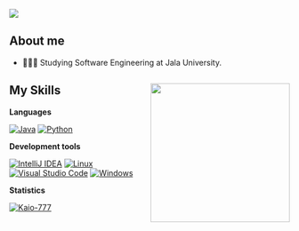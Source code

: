 ![](https://komarev.com/ghpvc/?username=Kaio-777&color=006bed)

## About me 

- 👨🏻‍💻 Studying Software Engineering at Jala University.

## My Skills <img align="right" width="250" height="250" src="https://media.tenor.com/3pLbtx2AvcMAAAAi/coffee-drinks.gif"> 

**Languages** 

[![Java](https://img.shields.io/badge/Java-%23000000.svg?logo=openjdk&logoColor=white)](#)
[![Python](https://img.shields.io/badge/Python-000000?logo=python&logoColor=fff)](#)

**Development tools**

[![IntelliJ IDEA](https://img.shields.io/badge/IntelliJIDEA-000000.svg?logo=intellij-idea&logoColor=white)](#)
[![Linux](https://img.shields.io/badge/Linux-000000?logo=linux&logoColor=black)](#)
[![Visual Studio Code](https://custom-icon-badges.demolab.com/badge/Visual%20Studio%20Code-000000.svg?logo=vsc&logoColor=white)](#)
[![Windows](https://custom-icon-badges.demolab.com/badge/Windows-000000?logo=windows11&logoColor=white)](#)

**Statistics** 

[![Kaio-777](https://github-readme-stats.vercel.app/api?username=Kaio-777&theme=dark)](https://github.com/anuraghazra/github-readme-stats)

